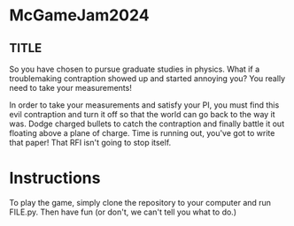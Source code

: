 # McGameJam2024
## TITLE


So you have chosen to pursue graduate studies in physics. What if a troublemaking contraption showed up and started annoying you? You really need to take your measurements!

In order to take your measurements and satisfy your PI, you must find this evil contraption and turn it off so that the world can go back to the way it was. Dodge charged bullets to catch the contraption and finally battle it out floating above a plane of charge. Time is running out, you've got to write that paper! That RFI isn't going to stop itself. 


# Instructions

To play the game, simply clone the repository to your computer and run FILE.py. Then have fun (or don't, we can't tell you what to do.)
